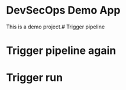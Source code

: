 # DevSecOps Demo App

This is a demo project.# Trigger pipeline
# Trigger pipeline again
# Trigger run
